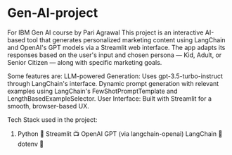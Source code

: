 # Gen-AI-project
For IBM Gen AI course by Pari Agrawal 
This project is an interactive AI-based tool that generates personalized marketing content using LangChain and OpenAI's GPT models via a Streamlit web interface. The app adapts its responses based on the user's input and chosen persona — Kid, Adult, or Senior Citizen — along with specific marketing goals.

Some features are:
LLM-powered Generation: Uses gpt-3.5-turbo-instruct through LangChain's interface.
Dynamic prompt generation with relevant examples using LangChain's FewShotPromptTemplate and LengthBasedExampleSelector.
User Interface: Built with Streamlit for a smooth, browser-based UX.

Tech Stack used in the project: 
1. Python 🐍
Streamlit 📺
OpenAI GPT (via langchain-openai)
LangChain 🔗
dotenv 🌱
